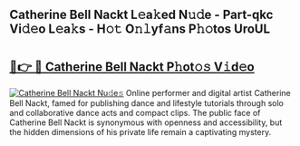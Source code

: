 ## Catherine Bell Nackt L𝚎a𝚔ed N𝚞𝚍e - Part-qkc Vi𝚍𝚎o L𝚎a𝚔s - H𝚘𝚝 O𝚗𝚕yf𝚊ns P𝚑𝚘tos UroUL

# <h2><a href="http://kff5d5g.oniu.top/?m=Catherine+Bell+Nackt">🔗👉 🔴 Catherine Bell Nackt P𝚑ot𝚘𝚜 V𝚒d𝚎o</a></h2>

[![Catherine Bell Nackt Nu𝚍e𝚜](https://i.imgur.com/0qMVB7G.gif)](http://kff5d5g.oniu.top/?m=Catherine+Bell+Nackt)
Online performer and digital artist Catherine Bell Nackt, famed for publishing dance and lifestyle tutorials through solo and collaborative dance acts and compact clips. The public face of Catherine Bell Nackt is synonymous with openness and accessibility, but the hidden dimensions of his private life remain a captivating mystery.  
